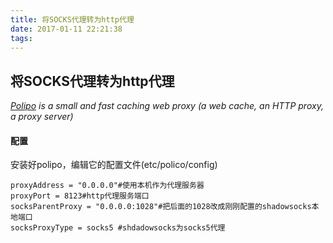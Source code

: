 ```yaml
---
title: 将SOCKS代理转为http代理
date: 2017-01-11 22:21:38
tags:
---
```


## 将SOCKS代理转为http代理

*[Polipo](https://www.irif.fr/~jch/software/polipo/) is a small and fast caching web proxy (a web cache, an HTTP proxy, a proxy server)*

#### 配置
安装好polipo，编辑它的配置文件(etc/polico/config)
```
proxyAddress = "0.0.0.0"#使用本机作为代理服务器
proxyPort = 8123#http代理服务端口
socksParentProxy = "0.0.0.0:1028"#把后面的1028改成刚刚配置的shadowsocks本地端口
socksProxyType = socks5 #shdadowsocks为socks5代理
```
